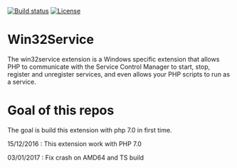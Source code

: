 [![Build status](https://ci.appveyor.com/api/projects/status/7wqljie1knsrtfkh/branch/php-7.0?svg=true)](https://ci.appveyor.com/project/macintoshplus/win32service/branch/php-7.0)
[![License](https://img.shields.io/badge/license-PHP_License-blue.svg)](http://www.php.net/license/3_01.txt)

# Win32Service

The win32service extension is a Windows specific extension that allows PHP to communicate with the Service Control Manager to start, stop, register and unregister services, and even allows your PHP scripts to run as a service.

# Goal of this repos

The goal is build this extension with php 7.0 in first time.

15/12/2016 : This extension work with PHP 7.0

03/01/2017 : Fix crash on AMD64 and TS build
